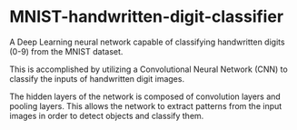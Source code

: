 # MNIST-handwritten-digit-classifier
A Deep Learning neural network capable of classifying handwritten digits (0-9) from the MNIST dataset.

This is accomplished by utilizing a Convolutional Neural Network (CNN) to classify the inputs of handwritten digit images.

The hidden layers of the network is composed of convolution layers and pooling layers. This allows the network to extract patterns from the input images in order to detect objects and classify them.
